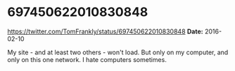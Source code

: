 # 697450622010830848
https://twitter.com/TomFrankly/status/697450622010830848
**Date:** 2016-02-10

My site - and at least two others - won't load. But only on my computer, and only on this one network. I hate computers sometimes.
